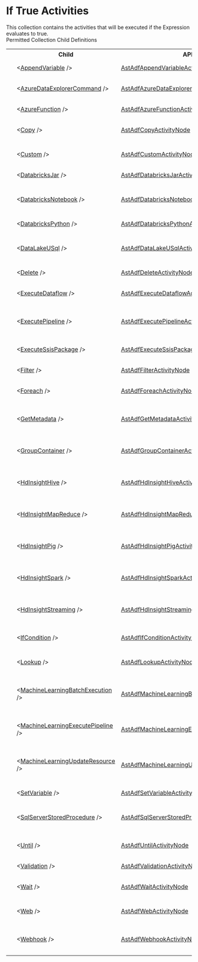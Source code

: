 # If True Activities

<div class="LanguageSummary"><div class ="SummaryItem">This collection contains the activities that will be executed if the Expression evaluates to true.</div></div><div class="SchemaBindingGroup"><div class="SchemaBindingGroupHeader">Permitted Collection Child Definitions</div><table id="SchemaBindingList" class="SchemaBindingList"><tbody><tr><th class="SchemaBindingIconColumnHeader">&nbsp;</th><th class="SchemaBindingNameColumnHeader">Child</th><th class="SchemaBindingTypeColumnHeader">API Type</th><th class="SchemaBindingSummaryColumnHeader">Description</th></tr><tr class="cd0"><td class="SchemaBindingIcon"><div class="NotRequired" /></td><td class="SchemaBindingName"><span class="punc">&lt;</span><a href=Varigence.Languages.Biml.DataFactory.AstAdfAppendVariableActivityNode.html">AppendVariable</a><span class="punc"> /&gt;</span></td><td class="SchemaBindingType"><a href="../api-reference/Varigence.Languages.Biml.DataFactory.AstAdfAppendVariableActivityNode.html">AstAdfAppendVariableActivityNode</a></td><td class="SchemaBindingSummary">AstAdfAppendVariableActivityNode correspond to the Append Variable activity in Azure Data Factory.</td></tr><tr class="cd1"><td class="SchemaBindingIcon"><div class="NotRequired" /></td><td class="SchemaBindingName"><span class="punc">&lt;</span><a href=Varigence.Languages.Biml.DataFactory.AstAdfAzureDataExplorerCommandActivityNode.html">AzureDataExplorerCommand</a><span class="punc"> /&gt;</span></td><td class="SchemaBindingType"><a href="../api-reference/Varigence.Languages.Biml.DataFactory.AstAdfAzureDataExplorerCommandActivityNode.html">AstAdfAzureDataExplorerCommandActivityNode</a></td><td class="SchemaBindingSummary">AstAdfAzureDataExplorerCommandActivityNode objects correspond directly to Azure Data Explorer Command Activites in ADF.</td></tr><tr class="cd0"><td class="SchemaBindingIcon"><div class="NotRequired" /></td><td class="SchemaBindingName"><span class="punc">&lt;</span><a href=Varigence.Languages.Biml.DataFactory.AstAdfAzureFunctionActivityNode.html">AzureFunction</a><span class="punc"> /&gt;</span></td><td class="SchemaBindingType"><a href="../api-reference/Varigence.Languages.Biml.DataFactory.AstAdfAzureFunctionActivityNode.html">AstAdfAzureFunctionActivityNode</a></td><td class="SchemaBindingSummary">AstAdfAzureFunctionActivityNode correspond to the Azure Function activity in Azure Data Factory.</td></tr><tr class="cd1"><td class="SchemaBindingIcon"><div class="NotRequired" /></td><td class="SchemaBindingName"><span class="punc">&lt;</span><a href=Varigence.Languages.Biml.DataFactory.AstAdfCopyActivityNode.html">Copy</a><span class="punc"> /&gt;</span></td><td class="SchemaBindingType"><a href="../api-reference/Varigence.Languages.Biml.DataFactory.AstAdfCopyActivityNode.html">AstAdfCopyActivityNode</a></td><td class="SchemaBindingSummary">AstAdfCopyActivityNode objects correspond directly the Copy activity in Azure Data Factory, which is referred to by the type 'Copy'.</td></tr><tr class="cd0"><td class="SchemaBindingIcon"><div class="NotRequired" /></td><td class="SchemaBindingName"><span class="punc">&lt;</span><a href=Varigence.Languages.Biml.DataFactory.AstAdfCustomActivityNode.html">Custom</a><span class="punc"> /&gt;</span></td><td class="SchemaBindingType"><a href="../api-reference/Varigence.Languages.Biml.DataFactory.AstAdfCustomActivityNode.html">AstAdfCustomActivityNode</a></td><td class="SchemaBindingSummary">AstAdfCustomActivityNode objects correspond directly the custom activity in Azure Data Factory, which is referred to by the type 'Custom'.</td></tr><tr class="cd1"><td class="SchemaBindingIcon"><div class="NotRequired" /></td><td class="SchemaBindingName"><span class="punc">&lt;</span><a href=Varigence.Languages.Biml.DataFactory.AstAdfDatabricksJarActivityNode.html">DatabricksJar</a><span class="punc"> /&gt;</span></td><td class="SchemaBindingType"><a href="../api-reference/Varigence.Languages.Biml.DataFactory.AstAdfDatabricksJarActivityNode.html">AstAdfDatabricksJarActivityNode</a></td><td class="SchemaBindingSummary">DatabricksJar correspond to the Databricks Jar transformation activity in Azure Data Factory.</td></tr><tr class="cd0"><td class="SchemaBindingIcon"><div class="NotRequired" /></td><td class="SchemaBindingName"><span class="punc">&lt;</span><a href=Varigence.Languages.Biml.DataFactory.AstAdfDatabricksNotebookActivityNode.html">DatabricksNotebook</a><span class="punc"> /&gt;</span></td><td class="SchemaBindingType"><a href="../api-reference/Varigence.Languages.Biml.DataFactory.AstAdfDatabricksNotebookActivityNode.html">AstAdfDatabricksNotebookActivityNode</a></td><td class="SchemaBindingSummary">AstAdfDatabricksNotebookActivityNode correspond to Databricks Notebook activities in Azure Data Factory. This allows you to run a Databricks notebook in your Databricks workspace.</td></tr><tr class="cd1"><td class="SchemaBindingIcon"><div class="NotRequired" /></td><td class="SchemaBindingName"><span class="punc">&lt;</span><a href=Varigence.Languages.Biml.DataFactory.AstAdfDatabricksPythonActivityNode.html">DatabricksPython</a><span class="punc"> /&gt;</span></td><td class="SchemaBindingType"><a href="../api-reference/Varigence.Languages.Biml.DataFactory.AstAdfDatabricksPythonActivityNode.html">AstAdfDatabricksPythonActivityNode</a></td><td class="SchemaBindingSummary">DatabricksPython correspond to the Databricks Python transformation activity in Azure Data Factory.</td></tr><tr class="cd0"><td class="SchemaBindingIcon"><div class="NotRequired" /></td><td class="SchemaBindingName"><span class="punc">&lt;</span><a href=Varigence.Languages.Biml.DataFactory.AstAdfDataLakeUSqlActivityNode.html">DataLakeUSql</a><span class="punc"> /&gt;</span></td><td class="SchemaBindingType"><a href="../api-reference/Varigence.Languages.Biml.DataFactory.AstAdfDataLakeUSqlActivityNode.html">AstAdfDataLakeUSqlActivityNode</a></td><td class="SchemaBindingSummary">AstAdfDataLakeUSqlActivityNode objects correspond directly the Data Lake Analytics U-SQL activity in Azure Data Factory, which is referred to by the type 'DataLakeAnalyticsU-SQL'.</td></tr><tr class="cd1"><td class="SchemaBindingIcon"><div class="NotRequired" /></td><td class="SchemaBindingName"><span class="punc">&lt;</span><a href=Varigence.Languages.Biml.DataFactory.AstAdfDeleteActivityNode.html">Delete</a><span class="punc"> /&gt;</span></td><td class="SchemaBindingType"><a href="../api-reference/Varigence.Languages.Biml.DataFactory.AstAdfDeleteActivityNode.html">AstAdfDeleteActivityNode</a></td><td class="SchemaBindingSummary">AstAdfDeleteActivityNode correspond to the Delete activity in Azure Data Factory.</td></tr><tr class="cd0"><td class="SchemaBindingIcon"><div class="NotRequired" /></td><td class="SchemaBindingName"><span class="punc">&lt;</span><a href=Varigence.Languages.Biml.DataFactory.AstAdfExecuteDataflowActivityNode.html">ExecuteDataflow</a><span class="punc"> /&gt;</span></td><td class="SchemaBindingType"><a href="../api-reference/Varigence.Languages.Biml.DataFactory.AstAdfExecuteDataflowActivityNode.html">AstAdfExecuteDataflowActivityNode</a></td><td class="SchemaBindingSummary">AstAdfExecuteDataflowActivityNode objects correspond directly the Execute Data Flow activity in Azure Data Factory.</td></tr><tr class="cd1"><td class="SchemaBindingIcon"><div class="NotRequired" /></td><td class="SchemaBindingName"><span class="punc">&lt;</span><a href=Varigence.Languages.Biml.DataFactory.AstAdfExecutePipelineActivityNode.html">ExecutePipeline</a><span class="punc"> /&gt;</span></td><td class="SchemaBindingType"><a href="../api-reference/Varigence.Languages.Biml.DataFactory.AstAdfExecutePipelineActivityNode.html">AstAdfExecutePipelineActivityNode</a></td><td class="SchemaBindingSummary">AstAdfExecutePipelineActivityNode objects correspond directly to the Execute Pipeline activity in Azure Data Factory, which is referred to by the type 'ExecutePipeline'.</td></tr><tr class="cd0"><td class="SchemaBindingIcon"><div class="NotRequired" /></td><td class="SchemaBindingName"><span class="punc">&lt;</span><a href=Varigence.Languages.Biml.DataFactory.AstAdfExecuteSsisPackageActivityNode.html">ExecuteSsisPackage</a><span class="punc"> /&gt;</span></td><td class="SchemaBindingType"><a href="../api-reference/Varigence.Languages.Biml.DataFactory.AstAdfExecuteSsisPackageActivityNode.html">AstAdfExecuteSsisPackageActivityNode</a></td><td class="SchemaBindingSummary">AstAdfExecuteSsisPackageActivityNode correspond to Execute SSIS Package activities in Azure Data Factory.</td></tr><tr class="cd1"><td class="SchemaBindingIcon"><div class="NotRequired" /></td><td class="SchemaBindingName"><span class="punc">&lt;</span><a href=Varigence.Languages.Biml.DataFactory.AstAdfFilterActivityNode.html">Filter</a><span class="punc"> /&gt;</span></td><td class="SchemaBindingType"><a href="../api-reference/Varigence.Languages.Biml.DataFactory.AstAdfFilterActivityNode.html">AstAdfFilterActivityNode</a></td><td class="SchemaBindingSummary">AstAdfFilterActivityNode correspond to the Filter control flow activity in Azure Data Factory.</td></tr><tr class="cd0"><td class="SchemaBindingIcon"><div class="NotRequired" /></td><td class="SchemaBindingName"><span class="punc">&lt;</span><a href=Varigence.Languages.Biml.DataFactory.AstAdfForeachActivityNode.html">Foreach</a><span class="punc"> /&gt;</span></td><td class="SchemaBindingType"><a href="../api-reference/Varigence.Languages.Biml.DataFactory.AstAdfForeachActivityNode.html">AstAdfForeachActivityNode</a></td><td class="SchemaBindingSummary">AstAdfForeachActivityNode objects correspond directly to the Until activity in Azure Data Factory, which is referred to by the type 'Until'.</td></tr><tr class="cd1"><td class="SchemaBindingIcon"><div class="NotRequired" /></td><td class="SchemaBindingName"><span class="punc">&lt;</span><a href=Varigence.Languages.Biml.DataFactory.AstAdfGetMetadataActivityNode.html">GetMetadata</a><span class="punc"> /&gt;</span></td><td class="SchemaBindingType"><a href="../api-reference/Varigence.Languages.Biml.DataFactory.AstAdfGetMetadataActivityNode.html">AstAdfGetMetadataActivityNode</a></td><td class="SchemaBindingSummary">AstAdfGetMetadataActivityNode objects correspond directly to the Get Metadata activity in Azure Data Factory, which is referred to by the type 'GetMetadata'.</td></tr><tr class="cd0"><td class="SchemaBindingIcon"><div class="NotRequired" /></td><td class="SchemaBindingName"><span class="punc">&lt;</span><a href=Varigence.Languages.Biml.DataFactory.AstAdfGroupContainerActivityNode.html">GroupContainer</a><span class="punc"> /&gt;</span></td><td class="SchemaBindingType"><a href="../api-reference/Varigence.Languages.Biml.DataFactory.AstAdfGroupContainerActivityNode.html">AstAdfGroupContainerActivityNode</a></td><td class="SchemaBindingSummary">AstAdfGroupContainerActivityNode objects are virtual activities in Biml that enable child activities to be more easily organized and for dependencies to be authored more centrally.</td></tr><tr class="cd1"><td class="SchemaBindingIcon"><div class="NotRequired" /></td><td class="SchemaBindingName"><span class="punc">&lt;</span><a href=Varigence.Languages.Biml.DataFactory.AstAdfHdInsightHiveActivityNode.html">HdInsightHive</a><span class="punc"> /&gt;</span></td><td class="SchemaBindingType"><a href="../api-reference/Varigence.Languages.Biml.DataFactory.AstAdfHdInsightHiveActivityNode.html">AstAdfHdInsightHiveActivityNode</a></td><td class="SchemaBindingSummary">AstAdfHdInsightHiveActivityNode objects correspond directly the HDInsight Hive activity in Azure Data Factory, which is referred to by the type 'HDInsightHive'.</td></tr><tr class="cd0"><td class="SchemaBindingIcon"><div class="NotRequired" /></td><td class="SchemaBindingName"><span class="punc">&lt;</span><a href=Varigence.Languages.Biml.DataFactory.AstAdfHdInsightMapReduceActivityNode.html">HdInsightMapReduce</a><span class="punc"> /&gt;</span></td><td class="SchemaBindingType"><a href="../api-reference/Varigence.Languages.Biml.DataFactory.AstAdfHdInsightMapReduceActivityNode.html">AstAdfHdInsightMapReduceActivityNode</a></td><td class="SchemaBindingSummary">AstAdfHdInsightMapReduceActivityNode objects correspond directly the HDInsight MapReduce activity in Azure Data Factory, which is referred to by the type 'HDInsightMapReduce'.</td></tr><tr class="cd1"><td class="SchemaBindingIcon"><div class="NotRequired" /></td><td class="SchemaBindingName"><span class="punc">&lt;</span><a href=Varigence.Languages.Biml.DataFactory.AstAdfHdInsightPigActivityNode.html">HdInsightPig</a><span class="punc"> /&gt;</span></td><td class="SchemaBindingType"><a href="../api-reference/Varigence.Languages.Biml.DataFactory.AstAdfHdInsightPigActivityNode.html">AstAdfHdInsightPigActivityNode</a></td><td class="SchemaBindingSummary">AstAdfHdInsightPigActivityNode objects correspond directly the HDInsight Pig activity in Azure Data Factory, which is referred to by the type 'HDInsightPig'.</td></tr><tr class="cd0"><td class="SchemaBindingIcon"><div class="NotRequired" /></td><td class="SchemaBindingName"><span class="punc">&lt;</span><a href=Varigence.Languages.Biml.DataFactory.AstAdfHdInsightSparkActivityNode.html">HdInsightSpark</a><span class="punc"> /&gt;</span></td><td class="SchemaBindingType"><a href="../api-reference/Varigence.Languages.Biml.DataFactory.AstAdfHdInsightSparkActivityNode.html">AstAdfHdInsightSparkActivityNode</a></td><td class="SchemaBindingSummary">AstAdfHdInsightSparkActivityNode objects correspond directly the HDInsight Spark activity in Azure Data Factory, which is referred to by the type 'HDInsightSpark'.</td></tr><tr class="cd1"><td class="SchemaBindingIcon"><div class="NotRequired" /></td><td class="SchemaBindingName"><span class="punc">&lt;</span><a href=Varigence.Languages.Biml.DataFactory.AstAdfHdInsightStreamingActivityNode.html">HdInsightStreaming</a><span class="punc"> /&gt;</span></td><td class="SchemaBindingType"><a href="../api-reference/Varigence.Languages.Biml.DataFactory.AstAdfHdInsightStreamingActivityNode.html">AstAdfHdInsightStreamingActivityNode</a></td><td class="SchemaBindingSummary">AstAdfHdInsightStreamingActivityNode objects correspond directly the HDInsight Streaming activity in Azure Data Factory, which is referred to by the type 'HDInsightStreamingActivity'.</td></tr><tr class="cd0"><td class="SchemaBindingIcon"><div class="NotRequired" /></td><td class="SchemaBindingName"><span class="punc">&lt;</span><a href=Varigence.Languages.Biml.DataFactory.AstAdfIfConditionActivityNode.html">IfCondition</a><span class="punc"> /&gt;</span></td><td class="SchemaBindingType"><a href="../api-reference/Varigence.Languages.Biml.DataFactory.AstAdfIfConditionActivityNode.html">AstAdfIfConditionActivityNode</a></td><td class="SchemaBindingSummary">AstAdfIfConditionActivityNode objects correspond directly to the If Condition activity in Azure Data Factory, which is referred to by the type 'IfCondition'.</td></tr><tr class="cd1"><td class="SchemaBindingIcon"><div class="NotRequired" /></td><td class="SchemaBindingName"><span class="punc">&lt;</span><a href=Varigence.Languages.Biml.DataFactory.AstAdfLookupActivityNode.html">Lookup</a><span class="punc"> /&gt;</span></td><td class="SchemaBindingType"><a href="../api-reference/Varigence.Languages.Biml.DataFactory.AstAdfLookupActivityNode.html">AstAdfLookupActivityNode</a></td><td class="SchemaBindingSummary">AstAdfLookupActivityNode objects correspond directly to the Lookup activity in Azure Data Factory, which is referred to by the type 'Lookup'.</td></tr><tr class="cd0"><td class="SchemaBindingIcon"><div class="NotRequired" /></td><td class="SchemaBindingName"><span class="punc">&lt;</span><a href=Varigence.Languages.Biml.DataFactory.AstAdfMachineLearningBatchExecutionActivityNode.html">MachineLearningBatchExecution</a><span class="punc"> /&gt;</span></td><td class="SchemaBindingType"><a href="../api-reference/Varigence.Languages.Biml.DataFactory.AstAdfMachineLearningBatchExecutionActivityNode.html">AstAdfMachineLearningBatchExecutionActivityNode</a></td><td class="SchemaBindingSummary">AstAdfMachineLearningBatchExecutionActivityNode objects correspond directly the Azure Machine Learning web service Batch Execution activity in Azure Data Factory, which is referred to by the type 'AzureMLBatchExecution'.</td></tr><tr class="cd1"><td class="SchemaBindingIcon"><div class="NotRequired" /></td><td class="SchemaBindingName"><span class="punc">&lt;</span><a href=Varigence.Languages.Biml.DataFactory.AstAdfMachineLearningExecutePipelineActivityNode.html">MachineLearningExecutePipeline</a><span class="punc"> /&gt;</span></td><td class="SchemaBindingType"><a href="../api-reference/Varigence.Languages.Biml.DataFactory.AstAdfMachineLearningExecutePipelineActivityNode.html">AstAdfMachineLearningExecutePipelineActivityNode</a></td><td class="SchemaBindingSummary">AstAdfMachineLearningExecutePipelineActivityNode objects correspond directly the Azure Machine Learning Execute Pipeline activity in Azure Data Factory.</td></tr><tr class="cd0"><td class="SchemaBindingIcon"><div class="NotRequired" /></td><td class="SchemaBindingName"><span class="punc">&lt;</span><a href=Varigence.Languages.Biml.DataFactory.AstAdfMachineLearningUpdateResourceActivityNode.html">MachineLearningUpdateResource</a><span class="punc"> /&gt;</span></td><td class="SchemaBindingType"><a href="../api-reference/Varigence.Languages.Biml.DataFactory.AstAdfMachineLearningUpdateResourceActivityNode.html">AstAdfMachineLearningUpdateResourceActivityNode</a></td><td class="SchemaBindingSummary">AstAdfMachineLearningUpdateResourceActivityNode objects correspond directly the Azure Machine Learning Update Resource activity in Azure Data Factory, which is referred to by the type 'AzureMLBatchExecution'.</td></tr><tr class="cd1"><td class="SchemaBindingIcon"><div class="NotRequired" /></td><td class="SchemaBindingName"><span class="punc">&lt;</span><a href=Varigence.Languages.Biml.DataFactory.AstAdfSetVariableActivityNode.html">SetVariable</a><span class="punc"> /&gt;</span></td><td class="SchemaBindingType"><a href="../api-reference/Varigence.Languages.Biml.DataFactory.AstAdfSetVariableActivityNode.html">AstAdfSetVariableActivityNode</a></td><td class="SchemaBindingSummary">AstAdfSetVariableActivityNode correspond to the Set Variable activity in Azure Data Factory.</td></tr><tr class="cd0"><td class="SchemaBindingIcon"><div class="NotRequired" /></td><td class="SchemaBindingName"><span class="punc">&lt;</span><a href=Varigence.Languages.Biml.DataFactory.AstAdfSqlServerStoredProcedureActivityNode.html">SqlServerStoredProcedure</a><span class="punc"> /&gt;</span></td><td class="SchemaBindingType"><a href="../api-reference/Varigence.Languages.Biml.DataFactory.AstAdfSqlServerStoredProcedureActivityNode.html">AstAdfSqlServerStoredProcedureActivityNode</a></td><td class="SchemaBindingSummary">AstAdfSqlServerStoredProcedureActivityNode objects correspond directly the SQL Server Stored Procedure activity in Azure Data Factory, which is referred to by the type 'SqlServerStoredProcedure'.</td></tr><tr class="cd1"><td class="SchemaBindingIcon"><div class="NotRequired" /></td><td class="SchemaBindingName"><span class="punc">&lt;</span><a href=Varigence.Languages.Biml.DataFactory.AstAdfUntilActivityNode.html">Until</a><span class="punc"> /&gt;</span></td><td class="SchemaBindingType"><a href="../api-reference/Varigence.Languages.Biml.DataFactory.AstAdfUntilActivityNode.html">AstAdfUntilActivityNode</a></td><td class="SchemaBindingSummary">AstAdfUntilActivityNode objects correspond directly to the Until activity in Azure Data Factory, which is referred to by the type 'Until'.</td></tr><tr class="cd0"><td class="SchemaBindingIcon"><div class="NotRequired" /></td><td class="SchemaBindingName"><span class="punc">&lt;</span><a href=Varigence.Languages.Biml.DataFactory.AstAdfValidationActivityNode.html">Validation</a><span class="punc"> /&gt;</span></td><td class="SchemaBindingType"><a href="../api-reference/Varigence.Languages.Biml.DataFactory.AstAdfValidationActivityNode.html">AstAdfValidationActivityNode</a></td><td class="SchemaBindingSummary">AstAdfValidationActivityNode correspond to the Validation activity in Azure Data Factory.</td></tr><tr class="cd1"><td class="SchemaBindingIcon"><div class="NotRequired" /></td><td class="SchemaBindingName"><span class="punc">&lt;</span><a href=Varigence.Languages.Biml.DataFactory.AstAdfWaitActivityNode.html">Wait</a><span class="punc"> /&gt;</span></td><td class="SchemaBindingType"><a href="../api-reference/Varigence.Languages.Biml.DataFactory.AstAdfWaitActivityNode.html">AstAdfWaitActivityNode</a></td><td class="SchemaBindingSummary">AstAdfWaitActivityNode objects correspond directly to the Wait activity in Azure Data Factory, which is referred to by the type 'Wait'.</td></tr><tr class="cd0"><td class="SchemaBindingIcon"><div class="NotRequired" /></td><td class="SchemaBindingName"><span class="punc">&lt;</span><a href=Varigence.Languages.Biml.DataFactory.AstAdfWebActivityNode.html">Web</a><span class="punc"> /&gt;</span></td><td class="SchemaBindingType"><a href="../api-reference/Varigence.Languages.Biml.DataFactory.AstAdfWebActivityNode.html">AstAdfWebActivityNode</a></td><td class="SchemaBindingSummary">AstAdfWebActivityNode objects correspond directly to the Web activity in Azure Data Factory, which is referred to by the type 'WebActivity'.</td></tr><tr class="cd1"><td class="SchemaBindingIcon"><div class="NotRequired" /></td><td class="SchemaBindingName"><span class="punc">&lt;</span><a href=Varigence.Languages.Biml.DataFactory.AstAdfWebhookActivityNode.html">Webhook</a><span class="punc"> /&gt;</span></td><td class="SchemaBindingType"><a href="../api-reference/Varigence.Languages.Biml.DataFactory.AstAdfWebhookActivityNode.html">AstAdfWebhookActivityNode</a></td><td class="SchemaBindingSummary">AstAdfWebhookActivityNode objects correspond directly to the Webhook activity in Azure Data Factory, which is referred to by the type 'WebhookActivity'.</td></tr></tbody></table></div>